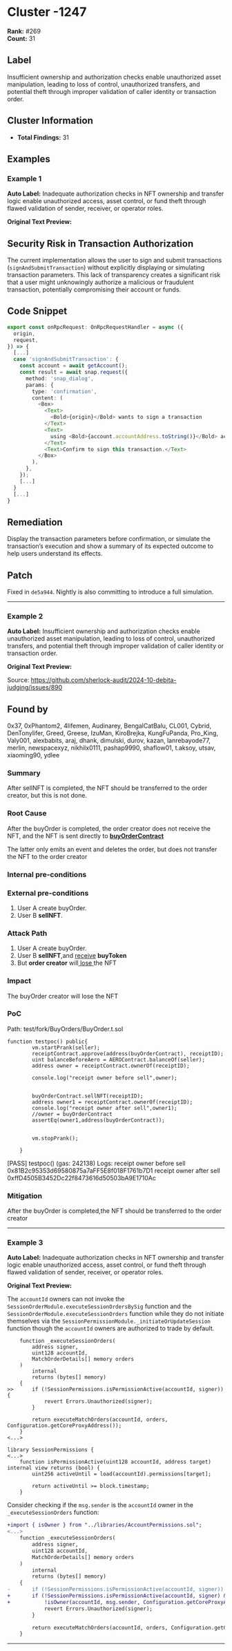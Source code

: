 # Cluster -1247

**Rank:** #269  
**Count:** 31  

## Label
Insufficient ownership and authorization checks enable unauthorized asset manipulation, leading to loss of control, unauthorized transfers, and potential theft through improper validation of caller identity or transaction order.

## Cluster Information
- **Total Findings:** 31

## Examples

### Example 1

**Auto Label:** Inadequate authorization checks in NFT ownership and transfer logic enable unauthorized access, asset control, or fund theft through flawed validation of sender, receiver, or operator roles.  

**Original Text Preview:**

## Security Risk in Transaction Authorization

The current implementation allows the user to sign and submit transactions (`signAndSubmitTransaction`) without explicitly displaying or simulating transaction parameters. This lack of transparency creates a significant risk that a user might unknowingly authorize a malicious or fraudulent transaction, potentially compromising their account or funds.

## Code Snippet

```typescript
export const onRpcRequest: OnRpcRequestHandler = async ({
  origin,
  request,
}) => {
  [...]
  case 'signAndSubmitTransaction': {
    const account = await getAccount();
    const result = await snap.request({
      method: 'snap_dialog',
      params: {
        type: 'confirmation',
        content: (
          <Box>
            <Text>
              <Bold>{origin}</Bold> wants to sign a transaction
            </Text>
            <Text>
              using <Bold>{account.accountAddress.toString()}</Bold> account
            </Text>
            <Text>Confirm to sign this transaction.</Text>
          </Box>
        ),
      },
    });
    [...]
  }
  [...]
}
```

## Remediation

Display the transaction parameters before confirmation, or simulate the transaction’s execution and show a summary of its expected outcome to help users understand its effects.

## Patch

Fixed in `de5a944`. Nightly is also committing to introduce a full simulation.

---
### Example 2

**Auto Label:** Insufficient ownership and authorization checks enable unauthorized asset manipulation, leading to loss of control, unauthorized transfers, and potential theft through improper validation of caller identity or transaction order.  

**Original Text Preview:**

Source: https://github.com/sherlock-audit/2024-10-debita-judging/issues/890 

## Found by 
0x37, 0xPhantom2, 4lifemen, Audinarey, BengalCatBalu, CL001, Cybrid, DenTonylifer, Greed, Greese, IzuMan, KiroBrejka, KungFuPanda, Pro\_King, Valy001, alexbabits, araj, dhank, dimulski, durov, kazan, lanrebayode77, merlin, newspacexyz, nikhilx0111, pashap9990, shaflow01, t.aksoy, utsav, xiaoming90, ydlee
### Summary

After sellNFT is completed, the NFT should be transferred  to the order creator, but this is not done.

### Root Cause

After the buyOrder is completed, the order creator does not receive the NFT, and the NFT is sent directly to **[buyOrderContract](https://github.com/sherlock-audit/2024-11-debita-finance-v3/blob/1465ba6884c4cc44f7fc28e51f792db346ab1e33/Debita-V3-Contracts/contracts/buyOrders/buyOrder.sol#L99)**

The latter only emits an event and deletes the order, but does not transfer the NFT to  the order creator

### Internal pre-conditions



### External pre-conditions

1. User A  create buyOrder.
2. User B  **sellNFT**.

### Attack Path
1. User A  create buyOrder.
2. User B  **sellNFT**,and [receive](https://github.com/sherlock-audit/2024-11-debita-finance-v3/blob/1465ba6884c4cc44f7fc28e51f792db346ab1e33/Debita-V3-Contracts/contracts/buyOrders/buyOrder.sol#L122) **buyToken**
3.  But **order creator** will[ lose ](https://github.com/sherlock-audit/2024-11-debita-finance-v3/blob/1465ba6884c4cc44f7fc28e51f792db346ab1e33/Debita-V3-Contracts/contracts/buyOrders/buyOrder.sol#L99)the NFT


### Impact

The buyOrder creator will lose the NFT

### PoC

Path:
test/fork/BuyOrders/BuyOrder.t.sol

```solidity
function testpoc() public{
        vm.startPrank(seller);
        receiptContract.approve(address(buyOrderContract), receiptID);
        uint balanceBeforeAero = AEROContract.balanceOf(seller);
        address owner = receiptContract.ownerOf(receiptID);
       
        console.log("receipt owner before sell",owner);


        buyOrderContract.sellNFT(receiptID);
        address owner1 = receiptContract.ownerOf(receiptID);
        console.log("receipt owner after sell",owner1);
        //owner = buyOrderContract
        assertEq(owner1,address(buyOrderContract));
        
        
        vm.stopPrank();

    }

```
[PASS] testpoc() (gas: 242138)
Logs:
  receipt owner before sell 0x81B2c95353d69580875a7aFF5E8f018F1761b7D1
  receipt owner after sell 0xffD4505B3452Dc22f8473616d50503bA9E1710Ac
### Mitigation

After the buyOrder is completed,the NFT should be transferred  to the order creator

---
### Example 3

**Auto Label:** Inadequate authorization checks in NFT ownership and transfer logic enable unauthorized access, asset control, or fund theft through flawed validation of sender, receiver, or operator roles.  

**Original Text Preview:**

The `accountId` owners can not invoke the `SessionOrderModule.executeSessionOrdersBySig` function and the `SessionOrderModule.executeSessionOrders` function while they do not initiate themselves via the `SessionPermissionModule._initiateOrUpdateSession` function though the `accountId` owners are authorized to trade by default.

```solidity
    function _executeSessionOrders(
        address signer,
        uint128 accountId,
        MatchOrderDetails[] memory orders
    )
        internal
        returns (bytes[] memory)
    {
>>      if (!SessionPermissions.isPermissionActive(accountId, signer)) {
            revert Errors.Unauthorized(signer);
        }

        return executeMatchOrders(accountId, orders, Configuration.getCoreProxyAddress());
    }
<...>

library SessionPermissions {
<...>
    function isPermissionActive(uint128 accountId, address target) internal view returns (bool) {
        uint256 activeUntil = load(accountId).permissions[target];

        return activeUntil >= block.timestamp;
    }
```

Consider checking if the `msg.sender` is the `accountId` owner in the `_executeSessionOrders` function:

```diff
+import { isOwner } from "../libraries/AccountPermissions.sol";
<...>
    function _executeSessionOrders(
        address signer,
        uint128 accountId,
        MatchOrderDetails[] memory orders
    )
        internal
        returns (bytes[] memory)
    {
-       if (!SessionPermissions.isPermissionActive(accountId, signer)) {
+       if (!SessionPermissions.isPermissionActive(accountId, signer) &&
+           !isOwner(accountId, msg.sender, Configuration.getCoreProxyAddress())) {
            revert Errors.Unauthorized(signer);
        }

        return executeMatchOrders(accountId, orders, Configuration.getCoreProxyAddress());
    }
```

---
